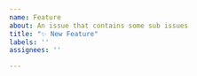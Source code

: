```yaml
---
name: Feature
about: An issue that contains some sub issues
title: "✨ New Feature"
labels: ''
assignees: ''

---
```



